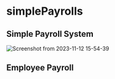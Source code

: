 # simplePayrolls
## Simple Payroll System
![Screenshot from 2023-11-12 15-54-39](https://github.com/waltertaya/simplePayrolls/assets/126944679/c818ffee-9fd0-4c85-bab3-ebbe37a37700)
## Employee Payroll
